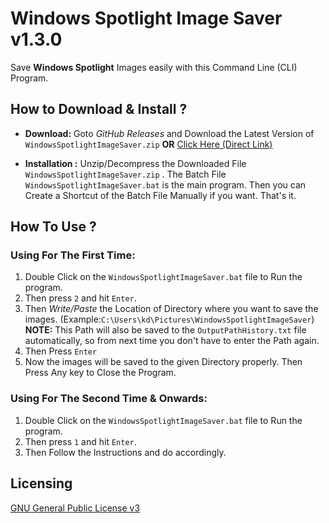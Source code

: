 # Windows Spotlight Image Saver v1.3.0
Save **Windows Spotlight** Images easily with this Command Line (CLI) Program.
## How to Download & Install ?

- **Download:**
  Goto *GitHub Releases* and Download the Latest Version of `WindowsSpotlightImageSaver.zip` **OR** [Click Here (Direct Link)](https://github.com/itskdhere/Windows-Spotlight-Image-Saver/releases/download/Release/WindowsSpotlightImageSaver.zip)
  
- **Installation :** 
  Unzip/Decompress the Downloaded File `WindowsSpotlightImageSaver.zip` . The Batch File `WindowsSpotlightImageSaver.bat` is the main program. Then you can Create a Shortcut of the Batch File Manually if you want. That's it.
  
  
## How To Use ?
### **Using For The First Time:**
1. Double Click on the `WindowsSpotlightImageSaver.bat` file to Run the program.
2. Then press `2` and hit `Enter`. 
3. Then *Write/Paste* the Location of Directory where you want to save the images. (Example:`C:\Users\kd\Pictures\WindowsSpotlightImageSaver`)  
  **NOTE:** This Path will also be saved to the `OutputPathHistory.txt` file automatically, so from next time you don't have to enter the Path again.
4. Then Press `Enter`
5. Now the images will be saved to the given Directory properly. Then Press Any key to Close the Program.

### **Using For The Second Time & Onwards:**
1. Double Click on the `WindowsSpotlightImageSaver.bat` file to Run the program.
2. Then press `1` and hit `Enter`. 
3. Then Follow the Instructions and do accordingly.
## Licensing
[GNU General Public License v3](https://github.com/itskdhere/Windows-Spotlight-Image-Saver/blob/main/LICENSE)
